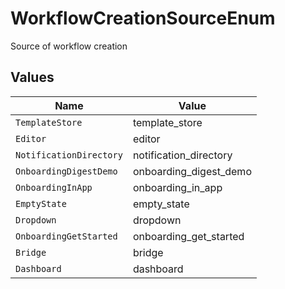 # WorkflowCreationSourceEnum

Source of workflow creation


## Values

| Name                    | Value                   |
| ----------------------- | ----------------------- |
| `TemplateStore`         | template_store          |
| `Editor`                | editor                  |
| `NotificationDirectory` | notification_directory  |
| `OnboardingDigestDemo`  | onboarding_digest_demo  |
| `OnboardingInApp`       | onboarding_in_app       |
| `EmptyState`            | empty_state             |
| `Dropdown`              | dropdown                |
| `OnboardingGetStarted`  | onboarding_get_started  |
| `Bridge`                | bridge                  |
| `Dashboard`             | dashboard               |